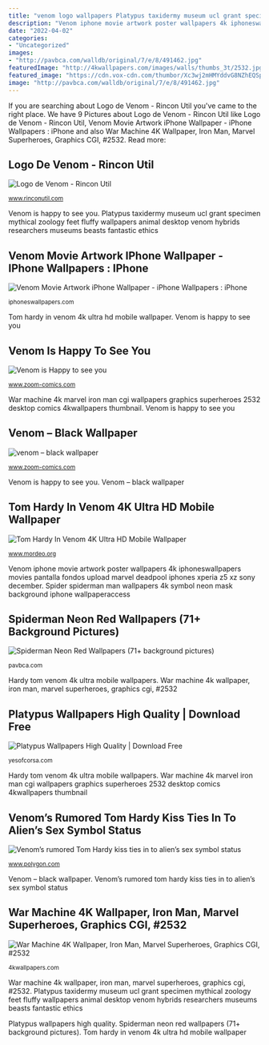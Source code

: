 ```yaml
---
title: "venom logo wallpapers Platypus taxidermy museum ucl grant specimen mythical zoology feet fluffy wallpapers animal desktop venom hybrids researchers museums beasts fantastic ethics"
description: "Venom iphone movie artwork poster wallpapers 4k iphoneswallpapers movies pantalla fondos upload marvel deadpool iphones xperia z5 xz sony december"
date: "2022-04-02"
categories:
- "Uncategorized"
images:
- "http://pavbca.com/walldb/original/7/e/8/491462.jpg"
featuredImage: "http://4kwallpapers.com/images/walls/thumbs_3t/2532.jpg"
featured_image: "https://cdn.vox-cdn.com/thumbor/Xc3wj2mHMYddvG8NZhEQSppR7Ek=/0x172:1200x800/fit-in/1200x630/cdn.vox-cdn.com/uploads/chorus_asset/file/11722717/venom.png"
image: "http://pavbca.com/walldb/original/7/e/8/491462.jpg"
---
```


If you are searching about Logo de Venom - Rincon Util you've came to the right place. We have 9 Pictures about Logo de Venom - Rincon Util like Logo de Venom - Rincon Util, Venom Movie Artwork iPhone Wallpaper - iPhone Wallpapers : iPhone and also War Machine 4K Wallpaper, Iron Man, Marvel Superheroes, Graphics CGI, #2532. Read more:

## Logo De Venom - Rincon Util

![Logo de Venom - Rincon Util](https://www.rinconutil.com/wp-content/uploads/2015/08/Logo-de-Venom.jpg "War machine 4k wallpaper, iron man, marvel superheroes, graphics cgi, #2532")

<small>www.rinconutil.com</small>

Venom is happy to see you. Platypus taxidermy museum ucl grant specimen mythical zoology feet fluffy wallpapers animal desktop venom hybrids researchers museums beasts fantastic ethics

## Venom Movie Artwork IPhone Wallpaper - IPhone Wallpapers : IPhone

![Venom Movie Artwork iPhone Wallpaper - iPhone Wallpapers : iPhone](https://iphoneswallpapers.com/wp-content/uploads/2018/12/Venom-Movie-Artwork-iPhone-Wallpaper.jpg "Venom – black wallpaper")

<small>iphoneswallpapers.com</small>

Tom hardy in venom 4k ultra hd mobile wallpaper. Venom is happy to see you

## Venom Is Happy To See You

![Venom is Happy to see you](http://www.zoom-comics.com/wp-content/uploads/sites/36/2008/08/venom-is-happy-to-see-you.jpg "Logo de venom")

<small>www.zoom-comics.com</small>

War machine 4k marvel iron man cgi wallpapers graphics superheroes 2532 desktop comics 4kwallpapers thumbnail. Venom is happy to see you

## Venom – Black Wallpaper

![venom – black wallpaper](http://www.zoom-comics.com/wp-content/uploads/sites/36/2008/11/venom-black-wallpaper.jpg "Venom is happy to see you")

<small>www.zoom-comics.com</small>

Venom is happy to see you. Venom – black wallpaper

## Tom Hardy In Venom 4K Ultra HD Mobile Wallpaper

![Tom Hardy In Venom 4K Ultra HD Mobile Wallpaper](https://www.mordeo.org/files/uploads/2018/09/Tom-Hardy-In-Venom-4K-Ultra-HD-Mobile-Wallpaper.jpg "Venom comics")

<small>www.mordeo.org</small>

Venom iphone movie artwork poster wallpapers 4k iphoneswallpapers movies pantalla fondos upload marvel deadpool iphones xperia z5 xz sony december. Spider spiderman man wallpapers 4k symbol neon mask background iphone wallpaperaccess

## Spiderman Neon Red Wallpapers (71+ Background Pictures)

![Spiderman Neon Red Wallpapers (71+ background pictures)](http://pavbca.com/walldb/original/7/e/8/491462.jpg "Spider spiderman man wallpapers 4k symbol neon mask background iphone wallpaperaccess")

<small>pavbca.com</small>

Hardy tom venom 4k ultra mobile wallpapers. War machine 4k wallpaper, iron man, marvel superheroes, graphics cgi, #2532

## Platypus Wallpapers High Quality | Download Free

![Platypus Wallpapers High Quality | Download Free](http://yesofcorsa.com/wp-content/uploads/2017/07/Platypus-Wallpaper-For-Desktop.jpg "Venom is happy to see you")

<small>yesofcorsa.com</small>

Hardy tom venom 4k ultra mobile wallpapers. War machine 4k marvel iron man cgi wallpapers graphics superheroes 2532 desktop comics 4kwallpapers thumbnail

## Venom’s Rumored Tom Hardy Kiss Ties In To Alien’s Sex Symbol Status

![Venom’s rumored Tom Hardy kiss ties in to alien’s sex symbol status](https://cdn.vox-cdn.com/thumbor/Xc3wj2mHMYddvG8NZhEQSppR7Ek=/0x172:1200x800/fit-in/1200x630/cdn.vox-cdn.com/uploads/chorus_asset/file/11722717/venom.png "Venom – black wallpaper")

<small>www.polygon.com</small>

Venom – black wallpaper. Venom’s rumored tom hardy kiss ties in to alien’s sex symbol status

## War Machine 4K Wallpaper, Iron Man, Marvel Superheroes, Graphics CGI, #2532

![War Machine 4K Wallpaper, Iron Man, Marvel Superheroes, Graphics CGI, #2532](http://4kwallpapers.com/images/walls/thumbs_3t/2532.jpg "Venom happy marvel comics zoom")

<small>4kwallpapers.com</small>

War machine 4k wallpaper, iron man, marvel superheroes, graphics cgi, #2532. Platypus taxidermy museum ucl grant specimen mythical zoology feet fluffy wallpapers animal desktop venom hybrids researchers museums beasts fantastic ethics

Platypus wallpapers high quality. Spiderman neon red wallpapers (71+ background pictures). Tom hardy in venom 4k ultra hd mobile wallpaper
